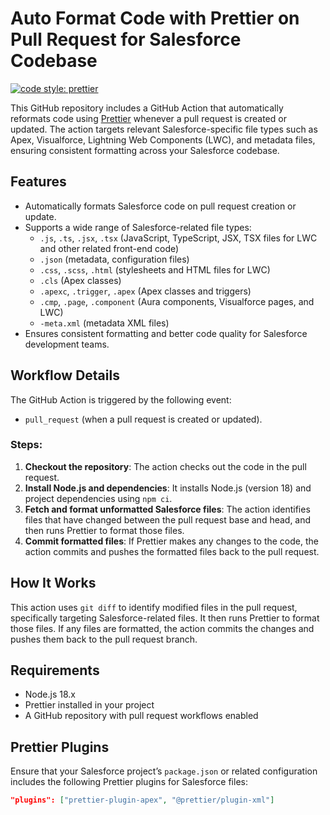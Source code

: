 # Auto Format Code with Prettier on Pull Request for Salesforce Codebase

[![code style: prettier](https://img.shields.io/badge/code_style-prettier-ff69b4.svg?style=flat-square)](https://github.com/prettier/prettier)

This GitHub repository includes a GitHub Action that automatically reformats code using [Prettier](https://prettier.io/) whenever a pull request is created or updated. The action targets relevant Salesforce-specific file types such as Apex, Visualforce, Lightning Web Components (LWC), and metadata files, ensuring consistent formatting across your Salesforce codebase.

## Features

- Automatically formats Salesforce code on pull request creation or update.
- Supports a wide range of Salesforce-related file types:
  - `.js`, `.ts`, `.jsx`, `.tsx` (JavaScript, TypeScript, JSX, TSX files for LWC and other related front-end code)
  - `.json` (metadata, configuration files)
  - `.css`, `.scss`, `.html` (stylesheets and HTML files for LWC)
  - `.cls` (Apex classes)
  - `.apexc`, `.trigger`, `.apex` (Apex classes and triggers)
  - `.cmp`, `.page`, `.component` (Aura components, Visualforce pages, and LWC)
  - `-meta.xml` (metadata XML files)
- Ensures consistent formatting and better code quality for Salesforce development teams.

## Workflow Details

The GitHub Action is triggered by the following event:
- `pull_request` (when a pull request is created or updated).

### Steps:
1. **Checkout the repository**: The action checks out the code in the pull request.
2. **Install Node.js and dependencies**: It installs Node.js (version 18) and project dependencies using `npm ci`.
3. **Fetch and format unformatted Salesforce files**: The action identifies files that have changed between the pull request base and head, and then runs Prettier to format those files.
4. **Commit formatted files**: If Prettier makes any changes to the code, the action commits and pushes the formatted files back to the pull request.

## How It Works

This action uses `git diff` to identify modified files in the pull request, specifically targeting Salesforce-related files. It then runs Prettier to format those files. If any files are formatted, the action commits the changes and pushes them back to the pull request branch.

## Requirements

- Node.js 18.x
- Prettier installed in your project
- A GitHub repository with pull request workflows enabled

## Prettier Plugins

Ensure that your Salesforce project’s `package.json` or related configuration includes the following Prettier plugins for Salesforce files:

```json
"plugins": ["prettier-plugin-apex", "@prettier/plugin-xml"]
